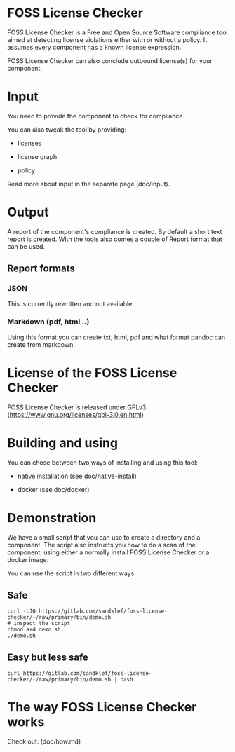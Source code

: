 <!--
SPDX-FileCopyrightText: 2020 Henrik Sandklef <hesa@sandklef.com>

SPDX-License-Identifier: GPL-3.0-or-later
-->

# FOSS License Checker

FOSS License Checker is a Free and Open Source Software compliance
tool aimed at detecting license violations either with or without a
policy. It assumes every component has a known license expression.

FOSS License Checker can also conclude outbound license(s) for your
component.

# Input

You need to provide the component to check for compliance.

You can also tweak the tool by providing:

* licenses

* license graph

* policy

Read more about input in the separate page (doc/input).

# Output

A report of the component's compliance is created. By default a short text report is created. With the tools also comes a couple of Report format that can be used.

## Report formats

### JSON

This is currently rewritten and not available.

### Markdown (pdf, html ..)

Using this format you can create txt, html, pdf and what format pandoc can create from markdown.

# License of the FOSS License Checker

FOSS License Checker is released under GPLv3 (https://www.gnu.org/licenses/gpl-3.0.en.html)

# Building and using

You can chose between two ways of installing and using this tool:

* native installation (see doc/native-install)

* docker (see doc/docker)

# Demonstration

We have a small script that you can use to create a directory and a
component. The script also instructs you how to do a scan of the
component, using either a normally install FOSS License Checker or a
docker image.

You can use the script in two different ways:

## Safe

```
curl -LJO https://gitlab.com/sandklef/foss-license-checker/-/raw/primary/bin/demo.sh
# inspect the script 
chmod a+d demo.sh
./demo.sh
```

## Easy but less safe

```
curl https://gitlab.com/sandklef/foss-license-checker/-/raw/primary/bin/demo.sh | bash
```


# The way FOSS License Checker works

Check out: (doc/how.md)

